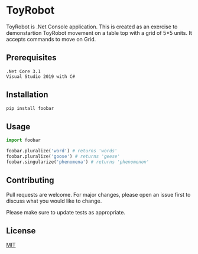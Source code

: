 ﻿
# ToyRobot

ToyRobot is .Net Console application. This is created as an exercise to demonstartion ToyRobot movement 
on a table top with a grid of 5*5 units. It accepts commands to move on Grid.

## Prerequisites
	.Net Core 3.1
	Visual Studio 2019 with C#

## Installation
	


```bash
pip install foobar
```

## Usage

```python
import foobar

foobar.pluralize('word') # returns 'words'
foobar.pluralize('goose') # returns 'geese'
foobar.singularize('phenomena') # returns 'phenomenon'
```

## Contributing
Pull requests are welcome. For major changes, please open an issue first to discuss what you would like to change.

Please make sure to update tests as appropriate.

## License
[MIT](https://choosealicense.com/licenses/mit/)